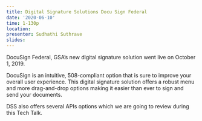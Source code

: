 ```yaml
---
title: Digital Signature Solutions Docu Sign Federal
date: '2020-06-10'
time: 1-130p
location:
presenter: Sudhathi Suthrave
slides:
---
```


DocuSign Federal, GSA’s new digital signature solution went live on October 1, 2019.

DocuSign is an intuitive, 508-compliant option that is sure to improve your overall user experience. This digital signature solution offers a robust menu and more drag-and-drop options making it easier than ever to sign and send your documents.

DSS also offers several APIs options which we are going to review during this Tech Talk.
